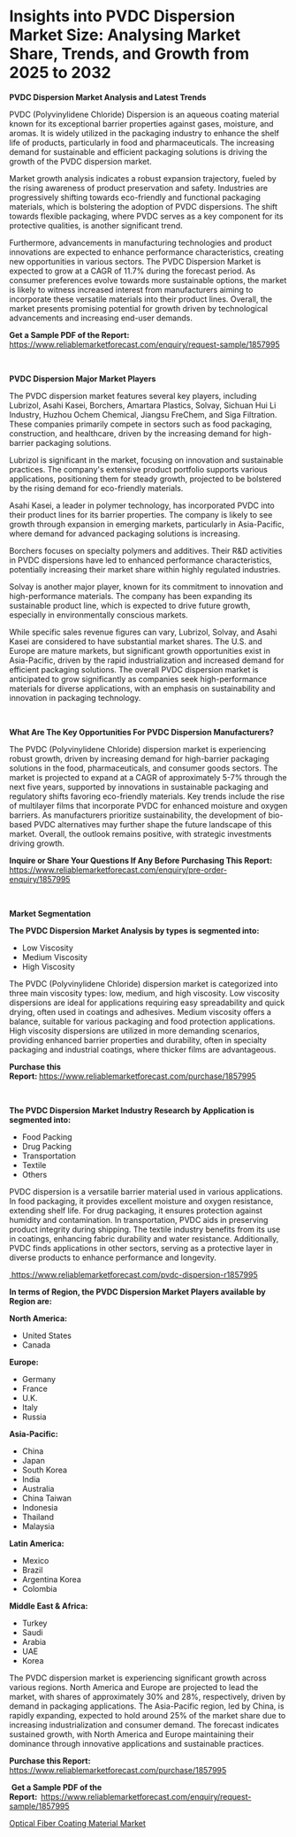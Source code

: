 <p><h1>Insights into PVDC Dispersion Market Size: Analysing Market Share, Trends, and Growth from 2025 to 2032</h1></p><p><strong>PVDC Dispersion Market Analysis and Latest Trends</strong></p>
<p><p>PVDC (Polyvinylidene Chloride) Dispersion is an aqueous coating material known for its exceptional barrier properties against gases, moisture, and aromas. It is widely utilized in the packaging industry to enhance the shelf life of products, particularly in food and pharmaceuticals. The increasing demand for sustainable and efficient packaging solutions is driving the growth of the PVDC dispersion market.</p><p>Market growth analysis indicates a robust expansion trajectory, fueled by the rising awareness of product preservation and safety. Industries are progressively shifting towards eco-friendly and functional packaging materials, which is bolstering the adoption of PVDC dispersions. The shift towards flexible packaging, where PVDC serves as a key component for its protective qualities, is another significant trend.</p><p>Furthermore, advancements in manufacturing technologies and product innovations are expected to enhance performance characteristics, creating new opportunities in various sectors. The PVDC Dispersion Market is expected to grow at a CAGR of 11.7% during the forecast period. As consumer preferences evolve towards more sustainable options, the market is likely to witness increased interest from manufacturers aiming to incorporate these versatile materials into their product lines. Overall, the market presents promising potential for growth driven by technological advancements and increasing end-user demands.</p></p>
<p><strong>Get a Sample PDF of the Report:&nbsp;</strong> <a href="https://www.reliablemarketforecast.com/enquiry/request-sample/1857995?utm_campaign=2397&utm_medium=2&utm_source=Github&utm_content=ia&utm_term=02042025&utm_id=pvdc-dispersion">https://www.reliablemarketforecast.com/enquiry/request-sample/1857995</a></p>
<p>&nbsp;</p>
<p><strong>PVDC Dispersion Major Market Players</strong></p>
<p><p>The PVDC dispersion market features several key players, including Lubrizol, Asahi Kasei, Borchers, Amartara Plastics, Solvay, Sichuan Hui Li Industry, Huzhou Ochem Chemical, Jiangsu FreChem, and Siga Filtration. These companies primarily compete in sectors such as food packaging, construction, and healthcare, driven by the increasing demand for high-barrier packaging solutions.</p><p>Lubrizol is significant in the market, focusing on innovation and sustainable practices. The company's extensive product portfolio supports various applications, positioning them for steady growth, projected to be bolstered by the rising demand for eco-friendly materials.</p><p>Asahi Kasei, a leader in polymer technology, has incorporated PVDC into their product lines for its barrier properties. The company is likely to see growth through expansion in emerging markets, particularly in Asia-Pacific, where demand for advanced packaging solutions is increasing.</p><p>Borchers focuses on specialty polymers and additives. Their R&D activities in PVDC dispersions have led to enhanced performance characteristics, potentially increasing their market share within highly regulated industries.</p><p>Solvay is another major player, known for its commitment to innovation and high-performance materials. The company has been expanding its sustainable product line, which is expected to drive future growth, especially in environmentally conscious markets.</p><p>While specific sales revenue figures can vary, Lubrizol, Solvay, and Asahi Kasei are considered to have substantial market shares. The U.S. and Europe are mature markets, but significant growth opportunities exist in Asia-Pacific, driven by the rapid industrialization and increased demand for efficient packaging solutions. The overall PVDC dispersion market is anticipated to grow significantly as companies seek high-performance materials for diverse applications, with an emphasis on sustainability and innovation in packaging technology.</p></p>
<p>&nbsp;</p>
<p><strong>What Are The Key Opportunities For PVDC Dispersion Manufacturers?</strong></p>
<p><p>The PVDC (Polyvinylidene Chloride) dispersion market is experiencing robust growth, driven by increasing demand for high-barrier packaging solutions in the food, pharmaceuticals, and consumer goods sectors. The market is projected to expand at a CAGR of approximately 5-7% through the next five years, supported by innovations in sustainable packaging and regulatory shifts favoring eco-friendly materials. Key trends include the rise of multilayer films that incorporate PVDC for enhanced moisture and oxygen barriers. As manufacturers prioritize sustainability, the development of bio-based PVDC alternatives may further shape the future landscape of this market. Overall, the outlook remains positive, with strategic investments driving growth.</p></p>
<p><strong>Inquire or Share Your Questions If Any Before Purchasing This Report:</strong> <a href="https://www.reliablemarketforecast.com/enquiry/pre-order-enquiry/1857995?utm_campaign=2397&utm_medium=2&utm_source=Github&utm_content=ia&utm_term=02042025&utm_id=pvdc-dispersion">https://www.reliablemarketforecast.com/enquiry/pre-order-enquiry/1857995</a></p>
<p>&nbsp;</p>
<p><strong>Market Segmentation</strong></p>
<p><strong>The PVDC Dispersion Market Analysis by types is segmented into:</strong></p>
<p><ul><li>Low Viscosity</li><li>Medium Viscosity</li><li>High Viscosity</li></ul></p>
<p><p>The PVDC (Polyvinylidene Chloride) dispersion market is categorized into three main viscosity types: low, medium, and high viscosity. Low viscosity dispersions are ideal for applications requiring easy spreadability and quick drying, often used in coatings and adhesives. Medium viscosity offers a balance, suitable for various packaging and food protection applications. High viscosity dispersions are utilized in more demanding scenarios, providing enhanced barrier properties and durability, often in specialty packaging and industrial coatings, where thicker films are advantageous.</p></p>
<p><strong>Purchase this Report:&nbsp;</strong><a href="https://www.reliablemarketforecast.com/purchase/1857995?utm_campaign=2397&utm_medium=2&utm_source=Github&utm_content=ia&utm_term=02042025&utm_id=pvdc-dispersion">https://www.reliablemarketforecast.com/purchase/1857995</a></p>
<p>&nbsp;</p>
<p><strong>The PVDC Dispersion Market Industry Research by Application is segmented into:</strong></p>
<p><ul><li>Food Packing</li><li>Drug Packing</li><li>Transportation</li><li>Textile</li><li>Others</li></ul></p>
<p><p>PVDC dispersion is a versatile barrier material used in various applications. In food packaging, it provides excellent moisture and oxygen resistance, extending shelf life. For drug packaging, it ensures protection against humidity and contamination. In transportation, PVDC aids in preserving product integrity during shipping. The textile industry benefits from its use in coatings, enhancing fabric durability and water resistance. Additionally, PVDC finds applications in other sectors, serving as a protective layer in diverse products to enhance performance and longevity.</p></p>
<p><a href="https://www.reliablemarketforecast.com/pvdc-dispersion-r1857995?utm_campaign=2397&utm_medium=2&utm_source=Github&utm_content=ia&utm_term=02042025&utm_id=pvdc-dispersion">&nbsp;https://www.reliablemarketforecast.com/pvdc-dispersion-r1857995</a></p>
<p><strong>In terms of Region, the PVDC Dispersion Market Players available by Region are:</strong></p>
<p>
    <p> <strong> North America: </strong>
        <ul>
            <li>United States</li>
            <li>Canada</li>
        </ul>
        </p> 
    <p> <strong> Europe: </strong>
        <ul>
            <li>Germany</li>
            <li>France</li>
            <li>U.K.</li>
            <li>Italy</li>
            <li>Russia</li>
        </ul>
        </p> 
    <p> <strong> Asia-Pacific: </strong>
        <ul>
            <li>China</li>
            <li>Japan</li>
            <li>South Korea</li>
            <li>India</li>
            <li>Australia</li>
            <li>China Taiwan</li>
            <li>Indonesia</li>
            <li>Thailand</li>
            <li>Malaysia</li>
        </ul>
        </p> 
    <p> <strong> Latin America: </strong>
        <ul>
            <li>Mexico</li>
            <li>Brazil</li>
            <li>Argentina Korea</li>
            <li>Colombia</li>
        </ul>
        </p> 
    <p> <strong> Middle East & Africa: </strong>
        <ul>
            <li>Turkey</li>
            <li>Saudi</li>
            <li>Arabia</li>
            <li>UAE</li>
            <li>Korea</li>
        </ul>
    </p>
    </p>
<p><p>The PVDC dispersion market is experiencing significant growth across various regions. North America and Europe are projected to lead the market, with shares of approximately 30% and 28%, respectively, driven by demand in packaging applications. The Asia-Pacific region, led by China, is rapidly expanding, expected to hold around 25% of the market share due to increasing industrialization and consumer demand. The forecast indicates sustained growth, with North America and Europe maintaining their dominance through innovative applications and sustainable practices.</p></p>
<p><strong>Purchase this Report: </strong><a href="https://www.reliablemarketforecast.com/purchase/1857995?utm_campaign=2397&utm_medium=2&utm_source=Github&utm_content=ia&utm_term=02042025&utm_id=pvdc-dispersion">https://www.reliablemarketforecast.com/purchase/1857995</a></p>
<p>&nbsp;<strong>Get a Sample PDF of the Report:&nbsp;&nbsp;</strong><a href="https://www.reliablemarketforecast.com/enquiry/request-sample/1857995?utm_campaign=2397&utm_medium=2&utm_source=Github&utm_content=ia&utm_term=02042025&utm_id=pvdc-dispersion">https://www.reliablemarketforecast.com/enquiry/request-sample/1857995</a></p>
<p><strong></strong></p>
<p><p><a href="https://github.com/NargisHussain432/Market-Research-Report-List-2/blob/main/optical-fiber-coating-material-market.md?utm_campaign=2397&utm_medium=2&utm_source=Github&utm_content=ia&utm_term=02042025&utm_id=pvdc-dispersion">Optical Fiber Coating Material Market</a></p></p>